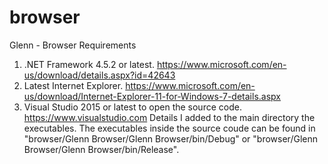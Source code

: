 # browser
Glenn - Browser
                            Requirements
1. .NET Framework 4.5.2 or latest.
https://www.microsoft.com/en-us/download/details.aspx?id=42643
2. Latest Internet Explorer.
https://www.microsoft.com/en-us/download/Internet-Explorer-11-for-Windows-7-details.aspx
3. Visual Studio 2015 or latest to open the source code.
https://www.visualstudio.com
                             Details
I added to the main directory the executables. The executables inside 
the source coude can be found in "browser/Glenn Browser/Glenn Browser/bin/Debug"
or "browser/Glenn Browser/Glenn Browser/bin/Release".
                   

